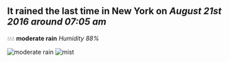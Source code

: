 ## It rained the last time in New York on *August 21st 2016 around 07:05 am*
💧💧💧  **moderate rain** *Humidity 88%*

![moderate rain](http://openweathermap.org/img/w/10d.png) ![mist](http://openweathermap.org/img/w/50d.png)
